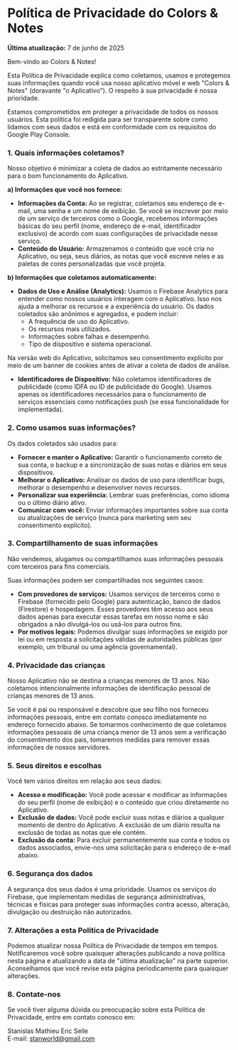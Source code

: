 # **Política de Privacidade do Colors & Notes**

**Última atualização:** 7 de junho de 2025

Bem-vindo ao Colors & Notes\!

Esta Política de Privacidade explica como coletamos, usamos e protegemos suas informações quando você usa nosso aplicativo móvel e web "Colors & Notes" (doravante "o Aplicativo"). O respeito à sua privacidade é nossa prioridade.

Estamos comprometidos em proteger a privacidade de todos os nossos usuários. Esta política foi redigida para ser transparente sobre como lidamos com seus dados e está em conformidade com os requisitos do Google Play Console.

### **1\. Quais informações coletamos?**

Nosso objetivo é minimizar a coleta de dados ao estritamente necessário para o bom funcionamento do Aplicativo.

**a) Informações que você nos fornece:**

* **Informações da Conta:** Ao se registrar, coletamos seu endereço de e-mail, uma senha e um nome de exibição. Se você se inscrever por meio de um serviço de terceiros como o Google, recebemos informações básicas do seu perfil (nome, endereço de e-mail, identificador exclusivo) de acordo com suas configurações de privacidade nesse serviço.
* **Conteúdo do Usuário:** Armazenamos o conteúdo que você cria no Aplicativo, ou seja, seus diários, as notas que você escreve neles e as paletas de cores personalizadas que você projeta.

**b) Informações que coletamos automaticamente:**

* **Dados de Uso e Análise (Analytics):** Usamos o Firebase Analytics para entender como nossos usuários interagem com o Aplicativo. Isso nos ajuda a melhorar os recursos e a experiência do usuário. Os dados coletados são anônimos e agregados, e podem incluir:
    * A frequência de uso do Aplicativo.
    * Os recursos mais utilizados.
    * Informações sobre falhas e desempenho.
    * Tipo de dispositivo e sistema operacional.

Na versão web do Aplicativo, solicitamos seu consentimento explícito por meio de um banner de cookies antes de ativar a coleta de dados de análise.

* **Identificadores de Dispositivo:** Não coletamos identificadores de publicidade (como IDFA ou ID de publicidade do Google). Usamos apenas os identificadores necessários para o funcionamento de serviços essenciais como notificações push (se essa funcionalidade for implementada).

### **2\. Como usamos suas informações?**

Os dados coletados são usados para:

* **Fornecer e manter o Aplicativo:** Garantir o funcionamento correto de sua conta, o backup e a sincronização de suas notas e diários em seus dispositivos.
* **Melhorar o Aplicativo:** Analisar os dados de uso para identificar bugs, melhorar o desempenho и desenvolver novos recursos.
* **Personalizar sua experiência:** Lembrar suas preferências, como idioma ou o último diário ativo.
* **Comunicar com você:** Enviar informações importantes sobre sua conta ou atualizações de serviço (nunca para marketing sem seu consentimento explícito).

### **3\. Compartilhamento de suas informações**

Não vendemos, alugamos ou compartilhamos suas informações pessoais com terceiros para fins comerciais.

Suas informações podem ser compartilhadas nos seguintes casos:

* **Com provedores de serviços:** Usamos serviços de terceiros como o Firebase (fornecido pelo Google) para autenticação, banco de dados (Firestore) e hospedagem. Esses provedores têm acesso aos seus dados apenas para executar essas tarefas em nosso nome e são obrigados a não divulgá-los ou usá-los para outros fins.
* **Por motivos legais:** Podemos divulgar suas informações se exigido por lei ou em resposta a solicitações válidas de autoridades públicas (por exemplo, um tribunal ou uma agência governamental).

### **4\. Privacidade das crianças**

Nosso Aplicativo não se destina a crianças menores de 13 anos. Não coletamos intencionalmente informações de identificação pessoal de crianças menores de 13 anos.

Se você é pai ou responsável e descobre que seu filho nos forneceu informações pessoais, entre em contato conosco imediatamente no endereço fornecido abaixo. Se tomarmos conhecimento de que coletamos informações pessoais de uma criança menor de 13 anos sem a verificação do consentimento dos pais, tomaremos medidas para remover essas informações de nossos servidores.

### **5\. Seus direitos e escolhas**

Você tem vários direitos em relação aos seus dados:

* **Acesso e modificação:** Você pode acessar e modificar as informações do seu perfil (nome de exibição) e o conteúdo que criou diretamente no Aplicativo.
* **Exclusão de dados:** Você pode excluir suas notas e diários a qualquer momento de dentro do Aplicativo. A exclusão de um diário resulta na exclusão de todas as notas que ele contém.
* **Exclusão da conta:** Para excluir permanentemente sua conta e todos os dados associados, envie-nos uma solicitação para o endereço de e-mail abaixo.

### **6\. Segurança dos dados**

A segurança dos seus dados é uma prioridade. Usamos os serviços do Firebase, que implementam medidas de segurança administrativas, técnicas e físicas para proteger suas informações contra acesso, alteração, divulgação ou destruição não autorizados.

### **7\. Alterações a esta Política de Privacidade**

Podemos atualizar nossa Política de Privacidade de tempos em tempos. Notificaremos você sobre quaisquer alterações publicando a nova política nesta página e atualizando a data de "última atualização" na parte superior. Aconselhamos que você revise esta página periodicamente para quaisquer alterações.

### **8\. Contate-nos**

Se você tiver alguma dúvida ou preocupação sobre esta Política de Privacidade, entre em contato conosco em:

Stanislas Mathieu Eric Selle  
E-mail: stanworld@gmail.com